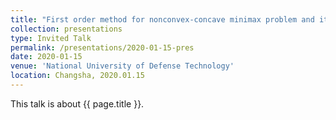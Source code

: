 ```yaml
---
title: "First order method for nonconvex-concave minimax problem and its complexity analysis"
collection: presentations
type: Invited Talk
permalink: /presentations/2020-01-15-pres
date: 2020-01-15
venue: 'National University of Defense Technology'
location: Changsha, 2020.01.15
---
```


This talk is about {{ page.title }}.
